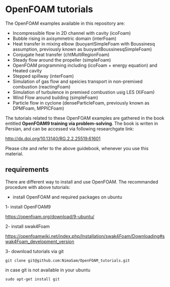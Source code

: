 # OpenFOAM tutorials

The OpenFOAM examples available in this repository are:

* Incompressible flow in 2D channel with cavity (icoFoam)
* Bubble rising in axisymmetric domain (interFoam)
* Heat transfer in mixing elbow (buoyantSimpleFoam with Boussinesq assumption, previously known as buoyantBoussinesqSimpleFoam)
* Conjugate heat transfer (chtMultiRegionFoam)
* Steady flow around the propeller (simpleFoam)
* OpenFOAM programming including (icoFoam + energy equation) and Heated cavity
* Stepped spillway (interFoam)
* Simulation of gas flow and speicies transport in non-premixed combustion (reactingFoam)
* Simulation of turbulence in premixed combustion usig LES (XiFoam)
* Wind Flow around building (simpleFoam)
* Particle flow in cyclone (denseParticleFoam, previously known as DPMFoam, MPPICFoam)

The tutorials related to these OpenFOAM examples are gathered in the book entitled **OpenFOAM9 training via problem-solving**.
The book is writen in Persian, and can be accessed via following researchgate link:

http://dx.doi.org/10.13140/RG.2.2.25519.61601


Please cite and refer to the above guidebook, whenever you use this material.


## requirements
There are different way to install and use OpenFOAM. The recommanded procedure with above tutorials:

* install OpenFOAM and required packages on ubuntu

1- install OpenFOAM9

https://openfoam.org/download/9-ubuntu/

2- install swak4Foam

https://openfoamwiki.net/index.php/Installation/swak4Foam/Downloading#swak4Foam_development_version


3- download tutorials via git

`git clone git@github.com:NimaSam/OpenFOAM_tutorials.git` 

in case git is not available in your ubuntu

`sudo apt-get install git`






